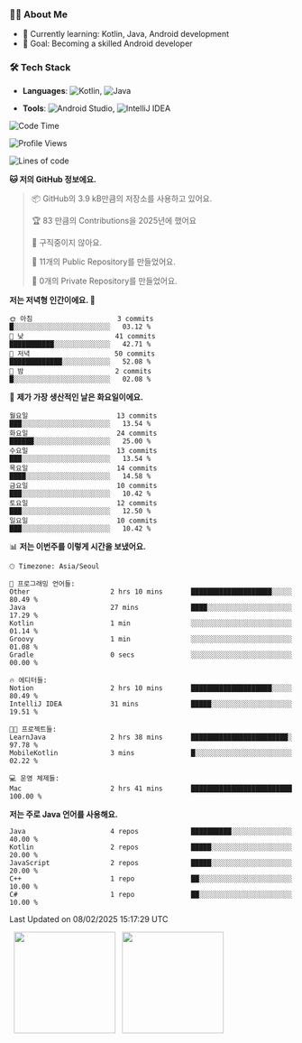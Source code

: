 ### 👨‍💻 About Me
- 🌱 Currently learning: Kotlin, Java, Android development
- 🎯 Goal: Becoming a skilled Android developer

### 🛠 Tech Stack
- **Languages**: ![Kotlin](https://img.shields.io/badge/Kotlin-0095D5?style=flat-square&logo=kotlin&logoColor=white), 
![Java](https://img.shields.io/badge/Java-007396?style=flat-square&logo=coffeescript&logoColor=white)

- **Tools**:
![Android Studio](https://img.shields.io/badge/Android%20Studio-3DDC84?style=flat-square&logo=android-studio&logoColor=white), 
![IntelliJ IDEA](https://img.shields.io/badge/IntelliJ%20IDEA-000000?style=flat-square&logo=intellij-idea&logoColor=white)

<!--START_SECTION:waka-->
![Code Time](http://img.shields.io/badge/Code%20Time-21%20hrs%2032%20mins-blue)

![Profile Views](http://img.shields.io/badge/Profile%20Views-8-blue)

![Lines of code](https://img.shields.io/badge/%EC%A0%80%EB%8A%94%20%EC%97%AC%ED%83%9C%EA%B9%8C%EC%A7%80%20-55.3%20thousand%20%EC%A4%84%EC%9D%98%20%EC%BD%94%EB%93%9C%EB%A5%BC%20%EC%9E%91%EC%84%B1%ED%96%88%EC%96%B4%EC%9A%94.-blue)

**🐱 저의 GitHub 정보에요.** 

> 📦 GitHub의 3.9 kB만큼의 저장소를 사용하고 있어요. 
 > 
> 🏆 83 만큼의 Contributions을 2025년에 했어요
 > 
> 🚫 구직중이지 않아요.
 > 
> 📜 11개의 Public Repository를 만들었어요. 
 > 
> 🔑 0개의 Private Repository를 만들었어요. 
 > 
**저는 저녁형 인간이에요. 🦉** 

```text
🌞 아침                     3 commits           █░░░░░░░░░░░░░░░░░░░░░░░░   03.12 % 
🌆 낮　                     41 commits          ███████████░░░░░░░░░░░░░░   42.71 % 
🌃 저녁                     50 commits          █████████████░░░░░░░░░░░░   52.08 % 
🌙 밤　                     2 commits           █░░░░░░░░░░░░░░░░░░░░░░░░   02.08 % 
```
📅 **제가 가장 생산적인 날은 화요일이에요.** 

```text
월요일                      13 commits          ███░░░░░░░░░░░░░░░░░░░░░░   13.54 % 
화요일                      24 commits          ██████░░░░░░░░░░░░░░░░░░░   25.00 % 
수요일                      13 commits          ███░░░░░░░░░░░░░░░░░░░░░░   13.54 % 
목요일                      14 commits          ████░░░░░░░░░░░░░░░░░░░░░   14.58 % 
금요일                      10 commits          ███░░░░░░░░░░░░░░░░░░░░░░   10.42 % 
토요일                      12 commits          ███░░░░░░░░░░░░░░░░░░░░░░   12.50 % 
일요일                      10 commits          ███░░░░░░░░░░░░░░░░░░░░░░   10.42 % 
```


📊 **저는 이번주를 이렇게 시간을 보냈어요.** 

```text
🕑︎ Timezone: Asia/Seoul

💬 프로그래밍 언어들: 
Other                    2 hrs 10 mins       ████████████████████░░░░░   80.49 % 
Java                     27 mins             ████░░░░░░░░░░░░░░░░░░░░░   17.29 % 
Kotlin                   1 min               ░░░░░░░░░░░░░░░░░░░░░░░░░   01.14 % 
Groovy                   1 min               ░░░░░░░░░░░░░░░░░░░░░░░░░   01.08 % 
Gradle                   0 secs              ░░░░░░░░░░░░░░░░░░░░░░░░░   00.00 % 

🔥 에디터들: 
Notion                   2 hrs 10 mins       ████████████████████░░░░░   80.49 % 
IntelliJ IDEA            31 mins             █████░░░░░░░░░░░░░░░░░░░░   19.51 % 

🐱‍💻 프로젝트들: 
LearnJava                2 hrs 38 mins       ████████████████████████░   97.78 % 
MobileKotlin             3 mins              █░░░░░░░░░░░░░░░░░░░░░░░░   02.22 % 

💻 운영 체제들: 
Mac                      2 hrs 41 mins       █████████████████████████   100.00 % 
```

**저는 주로 Java 언어를 사용해요.** 

```text
Java                     4 repos             ██████████░░░░░░░░░░░░░░░   40.00 % 
Kotlin                   2 repos             █████░░░░░░░░░░░░░░░░░░░░   20.00 % 
JavaScript               2 repos             █████░░░░░░░░░░░░░░░░░░░░   20.00 % 
C++                      1 repo              ██░░░░░░░░░░░░░░░░░░░░░░░   10.00 % 
C#                       1 repo              ██░░░░░░░░░░░░░░░░░░░░░░░   10.00 % 
```




 Last Updated on 08/02/2025 15:17:29 UTC
<!--END_SECTION:waka-->

<p>
  <img height="180em" src="https://github-readme-stats.vercel.app/api?username=JongHyun070105&show_icons=true&include_all_commits=true&bg_color=0d1117&title_color=ffffff&text_color=c9d1d9&icon_color=79ff97">
  <img height="180em" src="https://github-readme-stats.vercel.app/api/top-langs/?username=JongHyun070105&layout=compact&langs_count=4&bg_color=0d1117&title_color=ffffff&text_color=c9d1d9&hide=php&hide_repo=EcoStep,mimir,git-session">
</p>
